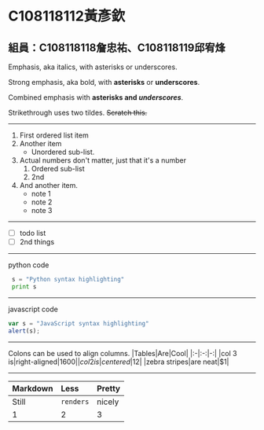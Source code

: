 # C108118112黃彥欽

## 組員：C108118118詹忠祐、C108118119邱宥烽

Emphasis, aka italics, with asterisks or underscores.

Strong emphasis, aka bold, with **asterisks** or **underscores**.

Combined emphasis with **asterisks and *underscores***.

Strikethrough uses two tildes. ~~Scratch this.~~

___

1. First ordered list item
2. Another item
   * Unordered sub-list.
3. Actual numbers don't matter, just that it's a number
   1. Ordered sub-list
   2. 2nd
4. And another item.
   * note 1
   * note 2
   * note 3  
___
- [ ] todo list
- [ ] 2nd things
___
python code
```python
 s = "Python syntax highlighting"
 print s
```
___
javascript code
```js
var s = "JavaScript syntax highlighting"
alert(s);
```
___
Colons can be used to align columns.
|Tables|Are|Cool|
|:-|:-:|-:|
|col 3 is|right-aligned|$1600|
|col 2 is|centered|$12|
|zebra stripes|are neat|$1|
___
|Markdown|Less|Pretty|
|:-|:-|:-|
|Still|`renders`|nicely|
|1|2|3|
